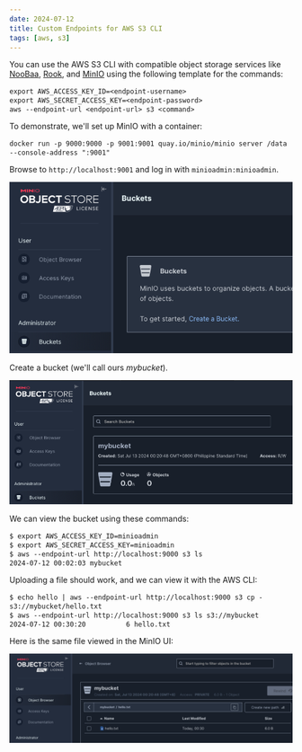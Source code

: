 ```yaml
---
date: 2024-07-12
title: Custom Endpoints for AWS S3 CLI
tags: [aws, s3]
---
```


You can use the AWS S3 CLI with compatible object storage services like [NooBaa](https://www.noobaa.com),
[Rook](https://rook.io), and [MinIO](https://min.io) using the following template for the commands:

```shell
export AWS_ACCESS_KEY_ID=<endpoint-username>
export AWS_SECRET_ACCESS_KEY=<endpoint-password>
aws --endpoint-url <endpoint-url> s3 <command>
```

To demonstrate, we'll set up MinIO with a container:

```shell
docker run -p 9000:9000 -p 9001:9001 quay.io/minio/minio server /data --console-address ":9001"
```

Browse to `http://localhost:9001` and log in with `minioadmin:minioadmin`.

![Create a bucket](minio-create-bucket.png)

Create a bucket (we'll call ours _mybucket_).

![New bucket called mybucket](minio-new-bucket-mybucket.png)

We can view the bucket using these commands:

```shell
$ export AWS_ACCESS_KEY_ID=minioadmin
$ export AWS_SECRET_ACCESS_KEY=minioadmin
$ aws --endpoint-url http://localhost:9000 s3 ls
2024-07-12 00:02:03 mybucket
```

Uploading a file should work, and we can view it with the AWS CLI:

```shell
$ echo hello | aws --endpoint-url http://localhost:9000 s3 cp - s3://mybucket/hello.txt
$ aws --endpoint-url http://localhost:9000 s3 ls s3://mybucket
2024-07-12 00:30:20          6 hello.txt
```

Here is the same file viewed in the MinIO UI:

![New bucket called mybucket](minio-view-file-in-mybucket.png)
